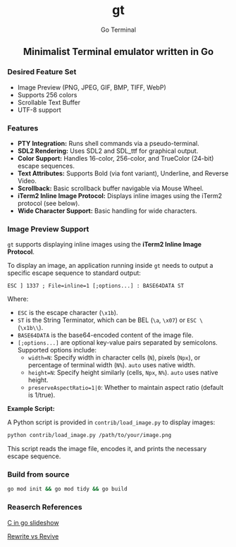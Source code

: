 <div align="center";>

# gt
Go Terminal 
## Minimalist Terminal emulator written in Go

</div>


### Desired Feature Set

- Image Preview (PNG, JPEG, GIF, BMP, TIFF, WebP)
- Supports 256 colors
- Scrollable Text Buffer
- UTF-8 support

### Features

*   **PTY Integration:** Runs shell commands via a pseudo-terminal.
*   **SDL2 Rendering:** Uses SDL2 and SDL_ttf for graphical output.
*   **Color Support:** Handles 16-color, 256-color, and TrueColor (24-bit) escape sequences.
*   **Text Attributes:** Supports Bold (via font variant), Underline, and Reverse Video.
*   **Scrollback:** Basic scrollback buffer navigable via Mouse Wheel.
*   **iTerm2 Inline Image Protocol:** Displays inline images using the iTerm2 protocol (see below).
*   **Wide Character Support:** Basic handling for wide characters.

### Image Preview Support

`gt` supports displaying inline images using the **iTerm2 Inline Image Protocol**.

To display an image, an application running inside `gt` needs to output a specific escape sequence to standard output:

```
ESC ] 1337 ; File=inline=1 [;options...] : BASE64DATA ST
```

Where:
*   `ESC` is the escape character (`\x1b`).
*   `ST` is the String Terminator, which can be BEL (`\a`, `\x07`) or `ESC \` (`\x1b\\`).
*   `BASE64DATA` is the base64-encoded content of the image file.
*   `[;options...]` are optional key-value pairs separated by semicolons. Supported options include:
    *   `width=N`: Specify width in character cells (`N`), pixels (`Npx`), or percentage of terminal width (`N%`). `auto` uses native width.
    *   `height=N`: Specify height similarly (cells, `Npx`, `N%`). `auto` uses native height.
    *   `preserveAspectRatio=1|0`: Whether to maintain aspect ratio (default is 1/true).

**Example Script:**

A Python script is provided in `contrib/load_image.py` to display images:

```bash
python contrib/load_image.py /path/to/your/image.png
```

This script reads the image file, encodes it, and prints the necessary escape sequence.

### Build from source
```bash
go mod init && go mod tidy && go build
```

### Reaserch References

[C in go slideshow](http://akrennmair.github.io/golang-cgo-slides/#3)

[Rewrite vs Revive](https://medium.com/mysterium-network/golang-c-interoperability-caf0ba9f7bf3)
